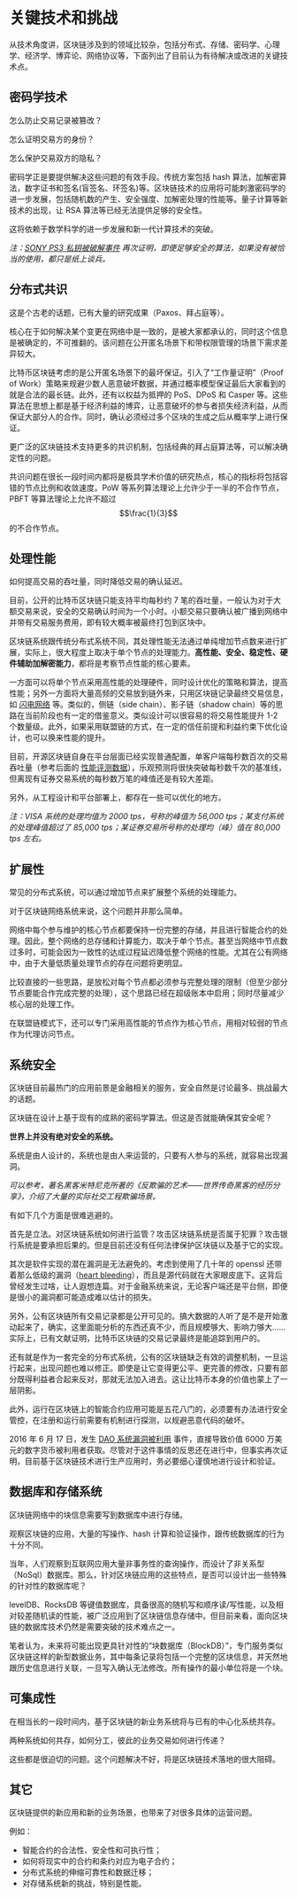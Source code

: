 # 关键技术和挑战

从技术角度讲，区块链涉及到的领域比较杂，包括分布式、存储、密码学、心理学、经济学、博弈论、网络协议等，下面列出了目前认为有待解决或改进的关键技术点。

## 密码学技术

怎么防止交易记录被篡改？

怎么证明交易方的身份？

怎么保护交易双方的隐私？

密码学正是要提供解决这些问题的有效手段。传统方案包括 hash 算法，加解密算法，数字证书和签名(盲签名、环签名)等。区块链技术的应用将可能刺激密码学的进一步发展，包括随机数的产生、安全强度、加解密处理的性能等。量子计算等新技术的出现，让 RSA 算法等已经无法提供足够的安全性。

这将依赖于数学科学的进一步发展和新一代计算技术的突破。

*注：[SONY PS3 私钥被破解事件](https://groups.google.com/forum/?fromgroups=#!topic/sci.crypt/3isJl28Slrw) 再次证明，即便足够安全的算法，如果没有被恰当的使用，都只是纸上谈兵。*

## 分布式共识

这是个古老的话题，已有大量的研究成果（Paxos、拜占庭等）。

核心在于如何解决某个变更在网络中是一致的，是被大家都承认的，同时这个信息是被确定的，不可推翻的。该问题在公开匿名场景下和带权限管理的场景下需求差异较大。

比特币区块链考虑的是公开匿名场景下的最坏保证。引入了“工作量证明”（Proof of Work）策略来规避少数人恶意破坏数据，并通过概率模型保证最后大家看到的就是合法的最长链。此外，还有以权益为抵押的 PoS、DPoS 和 Casper 等。这些算法在思想上都是基于经济利益的博弈，让恶意破坏的参与者损失经济利益，从而保证大部分人的合作。同时，确认必须经过多个区块的生成之后从概率学上进行保证。

更广泛的区块链技术支持更多的共识机制，包括经典的拜占庭算法等，可以解决确定性的问题。

共识问题在很长一段时间内都将是极具学术价值的研究热点，核心的指标将包括容错的节点比例和收敛速度。PoW 等系列算法理论上允许少于一半的不合作节点，PBFT 等算法理论上允许不超过 $$\frac{1}{3}$$ 的不合作节点。

## 处理性能

如何提高交易的吞吐量，同时降低交易的确认延迟。

目前，公开的比特币区块链只能支持平均每秒约 7 笔的吞吐量，一般认为对于大额交易来说，安全的交易确认时间为一个小时。小额交易只要确认被广播到网络中并带有交易服务费用，即有较大概率被最终打包到区块中。

区块链系统跟传统分布式系统不同，其处理性能无法通过单纯增加节点数来进行扩展，实际上，很大程度上取决于单个节点的处理能力。**高性能、安全、稳定性、硬件辅助加解密能力**，都将是考察节点性能的核心要素。

一方面可以将单个节点采用高性能的处理硬件，同时设计优化的策略和算法，提高性能；另外一方面将大量高频的交易放到链外来，只用区块链记录最终交易信息，如 [闪电网络](https://lightning.network/lightning-network-paper.pdf) 等。类似的，侧链（side chain）、影子链（shadow chain）等的思路在当前阶段也有一定的借鉴意义。类似设计可以很容易的将交易性能提升 1-2 个数量级。此外，如果采用联盟链的方式，在一定的信任前提和利益约束下优化设计，也可以换来性能的提升。

目前，开源区块链自身在平台层面已经实现普通配置，单客户端每秒数百次的交易吞吐量（参考后面的 [性能评测数据](https://github.com/yeasy/blockchain_guide/blob/master/hyperledger)），乐观预测将很快突破每秒数千次的基准线，但离现有证券交易系统的每秒数万笔的峰值还是有较大差距。

另外，从工程设计和平台部署上，都存在一些可以优化的地方。

*注：VISA 系统的处理均值为 2000 tps，号称的峰值为 56,000 tps；某支付系统的处理峰值超过了 85,000 tps；某证券交易所号称的处理均（峰）值在 80,000 tps 左右。*

## 扩展性

常见的分布式系统，可以通过增加节点来扩展整个系统的处理能力。

对于区块链网络系统来说，这个问题并非那么简单。

网络中每个参与维护的核心节点都要保持一份完整的存储，并且进行智能合约的处理。因此，整个网络的总存储和计算能力，取决于单个节点。甚至当网络中节点数过多时，可能会因为一致性的达成过程延迟降低整个网络的性能。尤其在公有网络中，由于大量低质量处理节点的存在问题将更明显。

比较直接的一些思路，是放松对每个节点都必须参与完整处理的限制（但至少部分节点要能合作完成完整的处理），这个思路已经在超级账本中启用；同时尽量减少核心层的处理工作。

在联盟链模式下，还可以专门采用高性能的节点作为核心节点，用相对较弱的节点作为代理访问节点。

## 系统安全

区块链目前最热门的应用前景是金融相关的服务，安全自然是讨论最多、挑战最大的话题。

区块链在设计上基于现有的成熟的密码学算法。但这是否就能确保其安全呢？

**世界上并没有绝对安全的系统。**

系统是由人设计的，系统也是由人来运营的，只要有人参与的系统，就容易出现漏洞。

*可以参考，著名黑客米特尼克所著的《反欺骗的艺术——世界传奇黑客的经历分享》，介绍了大量的实际社交工程欺骗场景。*

有如下几个方面是很难逃避的。

首先是立法。对区块链系统如何进行监管？攻击区块链系统是否属于犯罪？攻击银行系统是要承担后果的。但是目前还没有任何法律保护区块链以及基于它的实现。

其次是软件实现的潜在漏洞是无法避免的。考虑到使用了几十年的 openssl 还带着那么低级的漏洞（[heart bleeding](https://heartbleed.com/)），而且是源代码就在大家眼皮底下。这背后曾经发生过啥，让人遐想连篇。对于金融系统来说，无论客户端还是平台侧，即便是很小的漏洞都可能造成难以估计的损失。

另外，公有区块链所有交易记录都是公开可见的。搞大数据的人听了是不是开始激动起来了，确实，这里面能分析的东西还真不少，而且规模够大、影响力够大……实际上，已有文献证明，比特币区块链的交易记录最终是能追踪到用户的。

还有就是作为一套完全的分布式系统，公有的区块链缺乏有效的调整机制，一旦运行起来，出现问题也难以修正。即使是让它变得更公平、更完善的修改，只要有部分既得利益者合起来反对，那就无法加入进去。这让比特币本身的价值也蒙上了一层阴影。

此外，运行在区块链上的智能合约应用可能是五花八门的，必须要有办法进行安全管控，在注册和运行前需要有机制进行探测，以规避恶意代码的破坏。

2016 年 6 月 17 日，发生 [DAO 系统漏洞被利用](https://blog.daohub.org/the-dao-is-under-attack-8d18ca45011b) 事件，直接导致价值 6000 万美元的数字货币被利用者获取。尽管对于这件事情的反思还在进行中，但事实再次证明，目前基于区块链技术进行生产应用时，务必要细心谨慎地进行设计和验证。

## 数据库和存储系统

区块链网络中的块信息需要写到数据库中进行存储。

观察区块链的应用，大量的写操作、hash 计算和验证操作，跟传统数据库的行为十分不同。

当年，人们观察到互联网应用大量非事务性的查询操作，而设计了非关系型（NoSql）数据库。那么，针对区块链应用的这些特点，是否可以设计出一些特殊的针对性的数据库呢？

levelDB、RocksDB 等键值数据库，具备很高的随机写和顺序读\/写性能，以及相对较差随机读的性能，被广泛应用到了区块链信息存储中。但目前来看，面向区块链的数据库技术仍然是需要突破的技术难点之一。

笔者认为，未来将可能出现更具针对性的“块数据库（BlockDB）”，专门服务类似区块链这样的新型数据业务，其中每条记录将包括一个完整的区块信息，并天然地跟历史信息进行关联，一旦写入确认无法修改。所有操作的最小单位将是一个块。

## 可集成性

在相当长的一段时间内，基于区块链的新业务系统将与已有的中心化系统共存。

两种系统如何共存，如何分工，彼此的业务交易如何进行传递？

这些都是很迫切的问题。这个问题解决不好，将是区块链技术落地的很大阻碍。

## 其它

区块链提供的新应用和新的业务场景，也带来了对很多具体的运营问题。

例如：

* 智能合约的合法性、安全性和可执行性；
* 如何将现实中的合约和条约对应为电子合约；
* 分布式系统的伸缩可靠性和数据迁移；
* 对存储系统新的挑战，特别是性能。